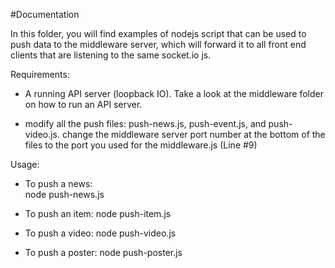 #Documentation

In this folder, you will find examples of nodejs script that can be
used to push data to the middleware server, which will forward it
to all front end clients that are listening to the same socket.io
js.

Requirements:
 + A running  API server  (loopback IO). Take a look at the
middleware folder on how to run an API server.

+ modify all the push files: push-news.js, push-event.js, 
and push-video.js. change the middleware server port number
at the bottom of the files to the port you used for the
middleware.js (Line #9)

Usage:
 + To push a news:  
   node push-news.js

 + To push an item:
   node push-item.js

 + To push a video:
   node push-video.js
 
 + To push a poster:
   node push-poster.js
